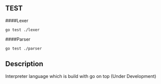 TEST
----

####Lexer
```
go test ./lexer
```

####Parser
```
go test ./parser
```
Description
-----

Interpreter language which is build with go on top (Under Development)